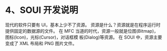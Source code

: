 # 4、SOUI 开发说明

现代的软件只要有 UI，基本上少不了资源。
资源是什么？资源就是在程序运行时提供固定的数据源的文件。
在 MFC 当道的时代，资源一般就是位图(Bitmap)，图标(Icon)，光标(Cursor)，对话框模
板(Dialog)等资源。
在 SOUI 中，资源主要变成了 XML 布局和 PNG 图片文件。
